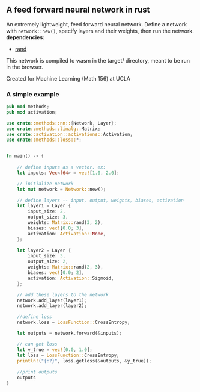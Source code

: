 
## A feed forward neural network in rust

An extremely lightweight, feed forward neural network. Define a network with ```network::new()```, specify layers and their weights, then run the network.  
**dependencies:**
- [rand](https://crates.io/crates/rand)

This network is compiled to wasm in the target/ directory, meant to be run in the browser. 

Created for Machine Learning (Math 156) at UCLA

### A simple example

```rust
pub mod methods;
pub mod activation;

use crate::methods::nn::{Network, Layer};
use crate::methods::linalg::Matrix;
use crate::activation::activations::Activation;
use crate::methods::loss::*;


fn main() -> {
    
    // define inputs as a vector. ex:
    let inputs: Vec<f64> = vec![1.0, 2.0];

    // initialize network
    let mut network = Network::new();

    // define layers -- input, output, weights, biases, activation
    let layer1 = Layer {
        input_size: 2,
        output_size: 3,
        weights: Matrix::rand(3, 2),
        biases: vec![0.0; 3],
        activation: Activation::None,
    };

    let layer2 = Layer {
        input_size: 3,
        output_size: 2,
        weights: Matrix::rand(2, 3),
        biases: vec![0.0; 2],
        activation: Activation::Sigmoid,
    };

    // add these layers to the network
    network.add_layer(layer1);
    network.add_layer(layer2);

    //define loss
    network.loss = LossFunction::CrossEntropy;

    let outputs = network.forward(&inputs);

    // can get loss 
    let y_true = vec![0.0, 1.0];
    let loss = LossFunction::CrossEntropy;
    println!("{:?}", loss.getloss(&outputs, &y_true));
    
    //print outputs
    outputs
}
```


